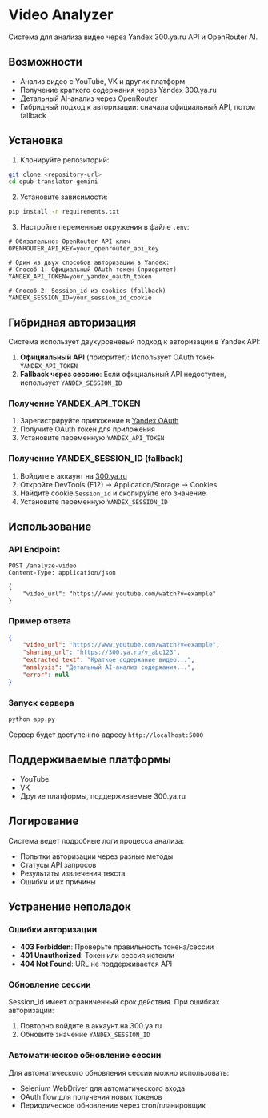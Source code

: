 # Video Analyzer

Система для анализа видео через Yandex 300.ya.ru API и OpenRouter AI.

## Возможности

- Анализ видео с YouTube, VK и других платформ
- Получение краткого содержания через Yandex 300.ya.ru
- Детальный AI-анализ через OpenRouter
- Гибридный подход к авторизации: сначала официальный API, потом fallback

## Установка

1. Клонируйте репозиторий:
```bash
git clone <repository-url>
cd epub-translator-gemini
```

2. Установите зависимости:
```bash
pip install -r requirements.txt
```

3. Настройте переменные окружения в файле `.env`:

```env
# Обязательно: OpenRouter API ключ
OPENROUTER_API_KEY=your_openrouter_api_key

# Один из двух способов авторизации в Yandex:
# Способ 1: Официальный OAuth токен (приоритет)
YANDEX_API_TOKEN=your_yandex_oauth_token

# Способ 2: Session_id из cookies (fallback)
YANDEX_SESSION_ID=your_session_id_cookie
```

## Гибридная авторизация

Система использует двухуровневый подход к авторизации в Yandex API:

1. **Официальный API** (приоритет): Использует OAuth токен `YANDEX_API_TOKEN`
2. **Fallback через сессию**: Если официальный API недоступен, использует `YANDEX_SESSION_ID`

### Получение YANDEX_API_TOKEN

1. Зарегистрируйте приложение в [Yandex OAuth](https://oauth.yandex.ru/)
2. Получите OAuth токен для приложения
3. Установите переменную `YANDEX_API_TOKEN`

### Получение YANDEX_SESSION_ID (fallback)

1. Войдите в аккаунт на [300.ya.ru](https://300.ya.ru/)
2. Откройте DevTools (F12) → Application/Storage → Cookies
3. Найдите cookie `Session_id` и скопируйте его значение
4. Установите переменную `YANDEX_SESSION_ID`

## Использование

### API Endpoint

```
POST /analyze-video
Content-Type: application/json

{
    "video_url": "https://www.youtube.com/watch?v=example"
}
```

### Пример ответа

```json
{
    "video_url": "https://www.youtube.com/watch?v=example",
    "sharing_url": "https://300.ya.ru/v_abc123",
    "extracted_text": "Краткое содержание видео...",
    "analysis": "Детальный AI-анализ содержания...",
    "error": null
}
```

### Запуск сервера

```bash
python app.py
```

Сервер будет доступен по адресу `http://localhost:5000`

## Поддерживаемые платформы

- YouTube
- VK
- Другие платформы, поддерживаемые 300.ya.ru

## Логирование

Система ведет подробные логи процесса анализа:
- Попытки авторизации через разные методы
- Статусы API запросов
- Результаты извлечения текста
- Ошибки и их причины

## Устранение неполадок

### Ошибки авторизации

- **403 Forbidden**: Проверьте правильность токена/сессии
- **401 Unauthorized**: Токен или сессия истекли
- **404 Not Found**: URL не поддерживается API

### Обновление сессии

Session_id имеет ограниченный срок действия. При ошибках авторизации:
1. Повторно войдите в аккаунт на 300.ya.ru
2. Обновите значение `YANDEX_SESSION_ID`

### Автоматическое обновление сессии

Для автоматического обновления сессии можно использовать:
- Selenium WebDriver для автоматического входа
- OAuth flow для получения новых токенов
- Периодическое обновление через cron/планировщик 
